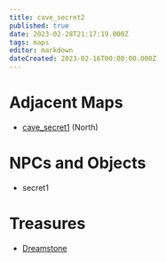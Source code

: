 ```yaml
---
title: cave_secret2
published: true
date: 2023-02-28T21:17:19.000Z
tags: maps
editor: markdown
dateCreated: 2023-02-16T00:00:00.000Z
---
```



# Adjacent Maps
 * [cave_secret1](/maps/cave_secret1) (North)

# NPCs and Objects
 * secret1

# Treasures
 * [Dreamstone](/items/dreamstone)
